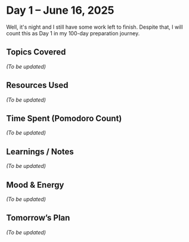 # Day 1 – June 16, 2025

Well, it's night and I still have some work left to finish. Despite that, I will count this as Day 1 in my 100-day preparation journey.

## Topics Covered
_(To be updated)_

## Resources Used
_(To be updated)_

## Time Spent (Pomodoro Count)
_(To be updated)_

## Learnings / Notes
_(To be updated)_

## Mood & Energy
_(To be updated)_

## Tomorrow’s Plan
_(To be updated)_
